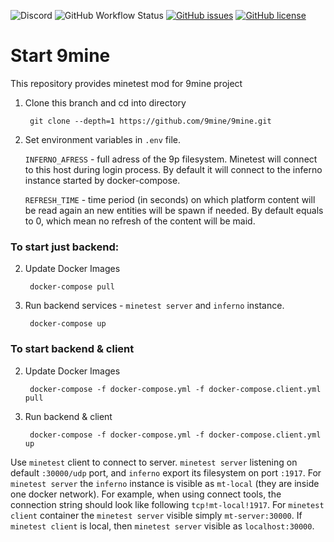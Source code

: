 ![Discord](https://img.shields.io/discord/337985133569114113?style=for-the-badge)
![GitHub Workflow Status](https://img.shields.io/github/workflow/status/9mine/9mine/Minetest%20Container%20Image?style=for-the-badge)
[![GitHub issues](https://img.shields.io/github/issues/9mine/9mine?style=for-the-badge)](https://github.com/9mine/9mine/issues)
[![GitHub license](https://img.shields.io/github/license/9mine/9mine?style=for-the-badge)](https://github.com/9mine/9mine/blob/master/LICENSE)
# Start 9mine

This repository provides minetest mod for 9mine project

1. Clone this branch and cd into directory

        git clone --depth=1 https://github.com/9mine/9mine.git

2. Set environment variables in `.env` file.

    `INFERNO_AFRESS` - full adress of the 9p filesystem. Minetest will connect to this host during login process. By default it will connect to the inferno instance started by docker-compose.

    `REFRESH_TIME` - time period (in seconds) on which platform content will be read again an new entities will be spawn if needed. By default equals to 0, which mean no refresh of the content will be maid.

### To start just backend:

2. Update Docker Images

        docker-compose pull

3. Run backend services - `minetest server` and `inferno` instance. 
        
        docker-compose up

### To start backend & client

2. Update Docker Images 

        docker-compose -f docker-compose.yml -f docker-compose.client.yml pull

3. Run backend & client 

        docker-compose -f docker-compose.yml -f docker-compose.client.yml up

      
Use `minetest` client to connect to server. `minetest server` listening on default `:30000/udp` port, and `inferno` export its filesystem on port `:1917`. For `minetest server` the `inferno` instance is visible as `mt-local` (they are inside one docker network). For example, when using connect tools, the connection string should look like following `tcp!mt-local!1917`. For `minetest client` container the `minetest server` visible simply  `mt-server:30000`. If `minetest client` is local, then `minetest server` visible as `localhost:30000`.
